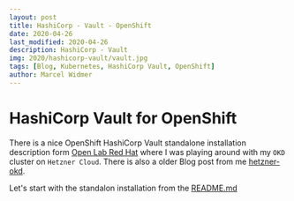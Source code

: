 ```yaml
---
layout: post
title: HashiCorp - Vault - OpenShift
date: 2020-04-26
last_modified: 2020-04-26
description: HashiCorp - Vault
img: 2020/hashicorp-vault/vault.jpg
tags: [Blog, Kubernetes, HashiCorp Vault, OpenShift]
author: Marcel Widmer
--- 
```


# HashiCorp Vault for OpenShift
There is a nice OpenShift HashiCorp Vault standalone installation description form [Open Lab Red Hat](https://github.com/openlab-red) where I was playing around with my `OKD` cluster on `Hetzner Cloud`.
There is also a older Blog post from me [hetzner-okd](http://blog.marcelwidmer.org/hetzner-okd/). 

Let's start with the standalon installation from the [README.md](https://github.com/openlab-red/hashicorp-vault-for-openshift/blob/master/vault/standalone/README.md)




[jekyll-docs]: https://jekyllrb.com/docs/home
[jekyll-gh]:   https://github.com/jekyll/jekyll
[jekyll-talk]: https://talk.jekyllrb.com/

